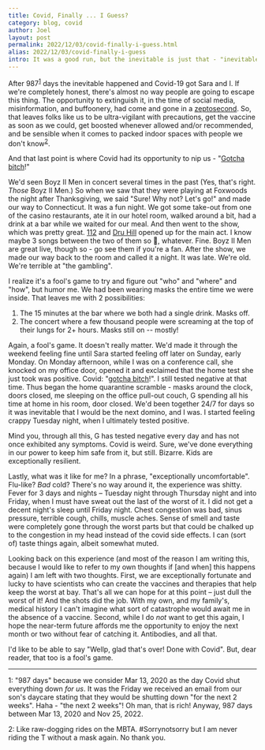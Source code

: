 ```yaml
---
title: Covid, Finally ... I Guess?
category: blog, covid
author: Joel
layout: post
permalink: 2022/12/03/covid-finally-i-guess.html
alias: 2022/12/03/covid-finally-i-guess
intro: It was a good run, but the inevitable is just that - "inevitable"
---
```


After 987<sup>[1](#anchor-1)</sup> days the inevitable happened and Covid-19 got Sara and I. If we're completely honest, there's almost no way people are going to escape this thing. The opportunity to extinguish it, in the time of social media, misinformation, and buffoonery, had come and gone in a [zeptosecond](https://www.bbc.co.uk/newsround/54631056). So, that leaves folks like us to be ultra-vigilant with precautions, get the vaccine as soon as we could, get boosted whenever allowed and/or recommended, and be sensible when it comes to packed indoor spaces with people we don't know<sup>[2](#anchor-2)</sup>.

And that last point is where Covid had its opportunity to nip us - "[Gotcha bitch](https://media.tenor.com/yUjpP621gUIAAAAC/gotcha-bitch-bitch.gif)!"

We'd seen Boyz II Men in concert several times in the past (Yes, that's right. _Those_ Boyz II Men.) So when we saw that they were playing at Foxwoods the night after Thanksgiving, we said "Sure! Why not? Let's go!" and made our way to Connecticut. It was a fun night. We got some take-out from one of the casino restaurants, ate it in our hotel room, walked around a bit, had a drink at a bar while we waited for our meal. And then went to the show, which was pretty great. [112](https://en.wikipedia.org/wiki/112_(band)) and [Dru Hill](https://en.wikipedia.org/wiki/Dru_Hill) opened up for the main act. I know maybe 3 songs between the two of them so 🤷, whatever. Fine. Boyz II Men are great live, though so - go see them if you're a fan. After the show, we made our way back to the room and called it a night. It was late. We're old. We're terrible at "the gambling".

I realize it's a fool's game to try and figure out "who" and "where" and "how", but humor me. We had been wearing masks the entire time we were inside. That leaves me with 2 possibilities:

1. The 15 minutes at the bar where we both had a single drink. Masks off.
2. The concert where a few thousand people were screaming at the top of their lungs for 2+ hours. Masks still on -- mostly!

Again, a fool's game. It doesn't really matter. We'd made it through the weekend feeling fine until Sara started feeling off later on Sunday, early Monday. On Monday afternoon, while I was on a conference call, she knocked on my office door, opened it and exclaimed that the home test she just took was positive. Covid: "[gotcha bitch](https://media.tenor.com/yUjpP621gUIAAAAC/gotcha-bitch-bitch.gif)!". I still tested negative at that time. Thus began the home quarantine scramble - masks around the clock, doors closed, me sleeping on the office pull-out couch, G spending all his time at home in his room, door closed. We'd been together 24/7 for days so it was inevitable that I would be the next domino, and I was. I started feeling crappy Tuesday night, when I ultimately tested positive.

Mind you, through all this, G has tested negative every day and has not once exhibited any symptoms. Covid is weird. Sure, we've done everything in our power to keep him safe from it, but still. Bizarre. Kids are exceptionally resilient.

Lastly, what was it like for me? In a phrase, "exceptionally uncomfortable". Flu-like? _Bad_ cold? There's no way around it, the experience was shitty. Fever for 3 days and nights &ndash; Tuesday night through Thursday night and into Friday, when I must have sweat out the last of the worst of it. I did not get a decent night's sleep until Friday night. Chest congestion was bad, sinus pressure, terrible cough, chills, muscle aches. Sense of smell and taste were completely gone through the worst parts but that could be chalked up to the congestion in my head instead of the covid side effects. I can (sort of) taste things again, albeit somewhat muted.

Looking back on this experience (and most of the reason I am writing this, because I would like to refer to my own thoughts if [and when] this happens again) I am left with two thoughts. First, we are exceptionally fortunate and lucky to have scientists who can create the vaccines and therapies that help keep the worst at bay. That's all we can hope for at this point &ndash; just dull the worst of it! And the shots did the job. With my own, and my family's, medical history I can't imagine what sort of catastrophe would await me in the absence of a vaccine. Second, while I do _not_ want to get this again, I hope the near-term future affords me the opportunity to enjoy the next month or two without fear of catching it. Antibodies, and all that.

I'd like to be able to say "Wellp, glad that's over! Done with Covid". But, dear reader, that too is a fool's game.

<a name="anchor-1"></a>

***

1: "987 days" because we consider Mar 13, 2020 as the day Covid shut everything down _for us_. It was the Friday we received an email from our son's daycare stating that they would be shutting down "for the next 2 weeks". Haha - "the next 2 weeks"! Oh man, that is rich! Anyway, 987 days between Mar 13, 2020 and Nov 25, 2022.<a name="anchor-2">

2: Like raw-dogging rides on the MBTA. #Sorrynotsorry but I am never riding the T without a mask again. No thank you.
